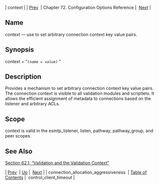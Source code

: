 | context |
| [Prev](conf.ref.connection_allocation_aggressiveness)  | Chapter 72. Configuration Options Reference |  [Next](conf.ref.control_client_timeout) |

<a name="conf.ref.context"></a>
## Name

context — use to set arbitrary connection context key value pairs.

## Synopsis

context = "*`(name = value)`*          "

<a name="idp24062288"></a>
## Description

Provides a mechanism to set arbitrary connection context key value pairs. The connection context is visible to all validation modules and scriptlets. It allows the efficient assignment of metadata to connections based on the listener and arbitrary ACLs.

<a name="idp24064352"></a>
## Scope

context is valid in the esmtp_listener, listen, pathway, pathway_group, and peer scopes.

<a name="idp24066240"></a>
## See Also

[Section 62.1, “Validation and the Validation Context”](policy#policy.validation "62.1. Validation and the Validation Context")

| [Prev](conf.ref.connection_allocation_aggressiveness)  | [Up](config.options.ref) |  [Next](conf.ref.control_client_timeout) |
| connection_allocation_aggressiveness  | [Table of Contents](index) |  control_client_timeout |

